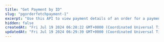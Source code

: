 ```yaml
---
title: "Get Payment by ID"
slug: "pgorderfetchpayment-1"
excerpt: "Use this API to view payment details of an order for a payment ID."
hidden: false
createdAt: "Fri Jul 19 2024 06:28:22 GMT+0000 (Coordinated Universal Time)"
updatedAt: "Fri Jul 19 2024 06:29:39 GMT+0000 (Coordinated Universal Time)"
---
```

